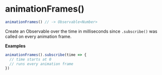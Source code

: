 # animationFrames()

```js
animationFrames() // -> Observable<Number>
```

Create an Observable over the time in milliseconds since
`.subscribe()` was called on every animation frame.

**Examples**

```js
animationFrames().subscribe(time => {
  // time starts at 0
  // runs every animation frame
})
```
